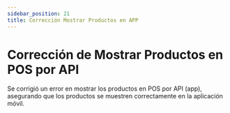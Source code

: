 ```yaml
---
sidebar_position: 21
title: Corrección Mostrar Productos en APP
---
```


# Corrección de Mostrar Productos en POS por API

Se corrigió un error en mostrar los productos en POS por API (app), asegurando que los productos se muestren correctamente en la aplicación móvil.

